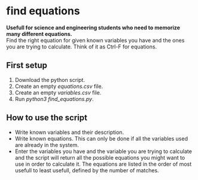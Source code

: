 # find equations
**Usefull for science and engineering students who need to memorize many different equations.**
<br>
Find the right equation for given known variables you have and the ones you are trying to calculate. Think of it as Ctrl-F for equations.
## First setup
1. Download the python script.
2. Create an empty *equations.csv* file.
3. Create an empty *variables.csv* file.
4. Run *python3 find_equations.py*.

## How to use the script
- Write known variables and their description.
- Write known equations. This can only be done if all the variables used are already in the system.
- Enter the variables you have and the variable you are trying to calculate and the script will return all the possible equations you might want to use in order to calculate it. The equations are listed in the order of most usefull to least usefull, defined by the number of matches. 
